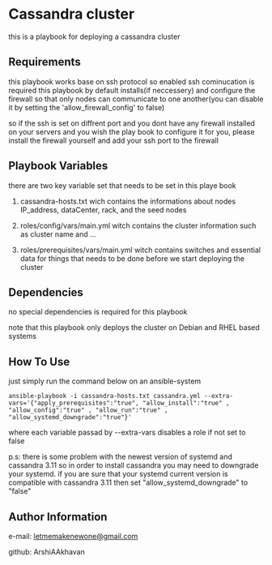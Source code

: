 Cassandra cluster
=========

this is a playbook for deploying a cassandra cluster

Requirements
------------

this playbook works base on ssh protocol so enabled ssh cominucation is required
this playbook by default installs(if neccessery) and configure the firewall so that only nodes can communicate to one another(you can disable it by setting the 'allow_firewall_config' to false)

so if the ssh is set on diffrent port and you dont have any firewall installed on your servers and you wish the play book to configure it for you, please install the firewall yourself and add your ssh port to the firewall

Playbook Variables
--------------

there are two key variable set that needs to be set in this playe book

1) cassandra-hosts.txt wich contains the informations about nodes IP_address, dataCenter, rack, and the seed nodes 

2) roles/config/vars/main.yml witch contains the cluster information such as cluster name and ...

3) roles/prerequisites/vars/main.yml witch contains switches and essential data for things that needs to be done before we start deploying the cluster


Dependencies
------------

no special dependencies is required for this playbook

note that this playbook only deploys the cluster on Debian and RHEL based systems

How To Use
----------------

just simply run the command below on an ansible-system
```
ansible-playbook -i cassandra-hosts.txt cassandra.yml --extra-vars='{"apply_prerequisites":"true", "allow_install":"true" , "allow_config":"true" , "allow_run":"true" , "allow_systemd_downgrade":"true"}'
```
where each variable passad by --extra-vars disables a role if not set to false

p.s: there is some problem with the newest version of systemd and cassandra 3.11 so in order to install cassandra you may need to downgrade your systemd. if you are sure that your systemd current version is compatible with cassandra 3.11 then set "allow_systemd_downgrade" to "false"

Author Information
------------------

e-mail: letmemakenewone@gmail.com

github: ArshiAAkhavan
